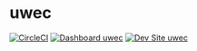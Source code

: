 # uwec

[![CircleCI](https://circleci.com/gh/electriccitizen/uwec.svg?style=shield)](https://circleci.com/gh/electriccitizen/uwec)
[![Dashboard uwec](https://img.shields.io/badge/dashboard-uwec-yellow.svg)](https://dashboard.pantheon.io/sites/dfeadf45-ac5d-48f4-a701-c121589cff0e#dev/code)
[![Dev Site uwec](https://img.shields.io/badge/site-uwec-blue.svg)](http://dev-uwec.pantheonsite.io/)
